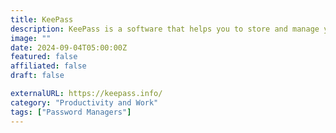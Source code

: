 ```yaml
---
title: KeePass
description: KeePass is a software that helps you to store and manage your passwords securely in an encrypted database.
image: ""
date: 2024-09-04T05:00:00Z
featured: false
affiliated: false
draft: false

externalURL: https://keepass.info/
category: "Productivity and Work"
tags: ["Password Managers"]
---
```

